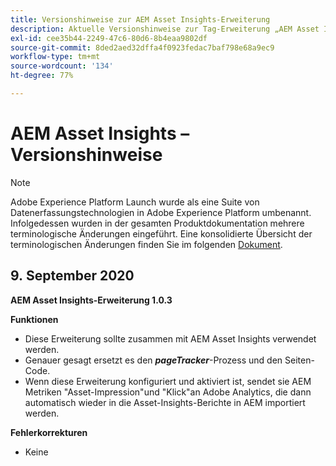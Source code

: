 ```yaml
---
title: Versionshinweise zur AEM Asset Insights-Erweiterung
description: Aktuelle Versionshinweise zur Tag-Erweiterung „AEM Asset Insights“ in Adobe Experience Platform.
exl-id: cee35b44-2249-47c6-80d6-8b4eaa9802df
source-git-commit: 8ded2aed32dffa4f0923fedac7baf798e68a9ec9
workflow-type: tm+mt
source-wordcount: '134'
ht-degree: 77%

---
```


# AEM Asset Insights – Versionshinweise

>[!NOTE]
>
>Adobe Experience Platform Launch wurde als eine Suite von Datenerfassungstechnologien in Adobe Experience Platform umbenannt. Infolgedessen wurden in der gesamten Produktdokumentation mehrere terminologische Änderungen eingeführt. Eine konsolidierte Übersicht der terminologischen Änderungen finden Sie im folgenden [Dokument](../../../term-updates.md).

## 9. September 2020

**AEM Asset Insights-Erweiterung 1.0.3**

**Funktionen**

- Diese Erweiterung sollte zusammen mit AEM Asset Insights verwendet werden.
- Genauer gesagt ersetzt es den ***pageTracker***-Prozess und den Seiten-Code.
- Wenn diese Erweiterung konfiguriert und aktiviert ist, sendet sie AEM Metriken &quot;Asset-Impression&quot;und &quot;Klick&quot;an Adobe Analytics, die dann automatisch wieder in die Asset-Insights-Berichte in AEM importiert werden.

**Fehlerkorrekturen**

- Keine
